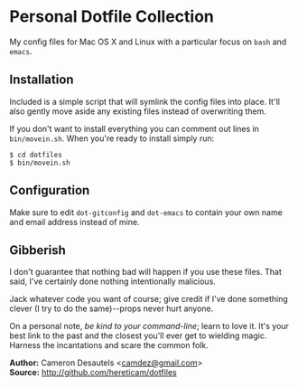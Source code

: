 Personal Dotfile Collection
===========================

My config files for Mac OS X and Linux with a particular focus on
`bash` and `emacs`.

Installation
------------

Included is a simple script that will symlink the config files into
place. It'll also gently move aside any existing files instead of
overwriting them.

If you don't want to install everything you can comment out lines in
`bin/movein.sh`. When you're ready to install simply run:

    $ cd dotfiles
    $ bin/movein.sh

Configuration
-------------

Make sure to edit `dot-gitconfig` and `dot-emacs` to contain your own
name and email address instead of mine.

Gibberish
---------

I don't guarantee that nothing bad will happen if you use these
files. That said, I've certainly done nothing intentionally malicious.

Jack whatever code you want of course; give credit if I've done
something clever (I try to do the same)--props never hurt anyone.

On a personal note, *be kind to your command-line*; learn to love it.
It's your best link to the past and the closest you'll ever get to
wielding magic.  Harness the incantations and scare the common folk.

**Author:** Cameron Desautels \<<camdez@gmail.com>\>  
**Source:** <http://github.com/hereticam/dotfiles>
